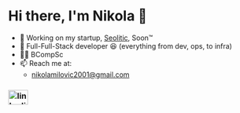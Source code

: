 # Hi there, I'm Nikola 👋
- 🚀 Working on my startup, [Seolitic](https://seolitic.com/), Soon™
- 💼 Full-Full-Stack developer 😆 (everything from dev, ops, to infra)
- 👨‍🎓 BCompSc
- 📫 Reach me at:
  - nikolamilovic2001@gmail.com

<h3 align="left"><Socials:</h3>
<p align="left">
<a href="https://www.linkedin.com/in/nikola-milovic/" target="blank"><img align="center" src="https://raw.githubusercontent.com/rahuldkjain/github-profile-readme-generator/master/src/images/icons/Social/linked-in-alt.svg" alt="linkedin url" height="30" width="40" /></a>
</p>
